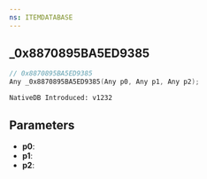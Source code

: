 ```yaml
---
ns: ITEMDATABASE
---
```

## _0x8870895BA5ED9385

```c
// 0x8870895BA5ED9385
Any _0x8870895BA5ED9385(Any p0, Any p1, Any p2);
```

```
NativeDB Introduced: v1232
```

## Parameters
* **p0**:
* **p1**:
* **p2**:
